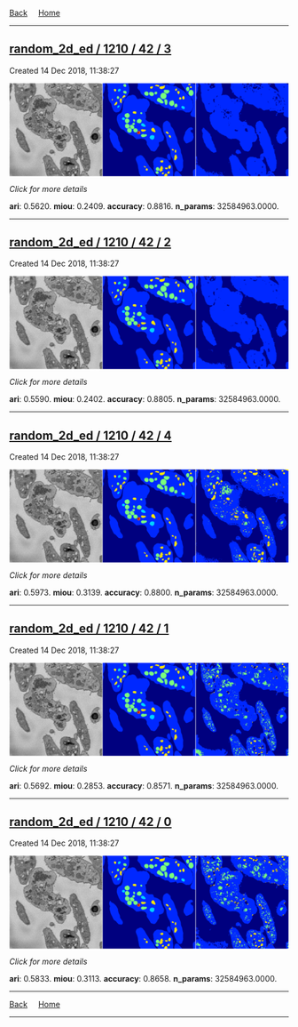 
[Back](..)&nbsp;&nbsp;&nbsp;&nbsp;&nbsp;[Home](https://leapmanlab.github.io/snapshots)

---

<div class="summary"><a href="3"><h2>random_2d_ed / 1210 / 42 / 3</h2></a><p>Created 14 Dec 2018, 11:38:27
</p><a href="3"><img src="3/media/summary.png" align="center"></a><p>
<i>Click for more details</i>
</p></div>

**ari**: 0.5620. **miou**: 0.2409. **accuracy**: 0.8816. **n_params**: 32584963.0000. 

---

<div class="summary"><a href="2"><h2>random_2d_ed / 1210 / 42 / 2</h2></a><p>Created 14 Dec 2018, 11:38:27
</p><a href="2"><img src="2/media/summary.png" align="center"></a><p>
<i>Click for more details</i>
</p></div>

**ari**: 0.5590. **miou**: 0.2402. **accuracy**: 0.8805. **n_params**: 32584963.0000. 

---

<div class="summary"><a href="4"><h2>random_2d_ed / 1210 / 42 / 4</h2></a><p>Created 14 Dec 2018, 11:38:27
</p><a href="4"><img src="4/media/summary.png" align="center"></a><p>
<i>Click for more details</i>
</p></div>

**ari**: 0.5973. **miou**: 0.3139. **accuracy**: 0.8800. **n_params**: 32584963.0000. 

---

<div class="summary"><a href="1"><h2>random_2d_ed / 1210 / 42 / 1</h2></a><p>Created 14 Dec 2018, 11:38:27
</p><a href="1"><img src="1/media/summary.png" align="center"></a><p>
<i>Click for more details</i>
</p></div>

**ari**: 0.5692. **miou**: 0.2853. **accuracy**: 0.8571. **n_params**: 32584963.0000. 

---

<div class="summary"><a href="0"><h2>random_2d_ed / 1210 / 42 / 0</h2></a><p>Created 14 Dec 2018, 11:38:27
</p><a href="0"><img src="0/media/summary.png" align="center"></a><p>
<i>Click for more details</i>
</p></div>

**ari**: 0.5833. **miou**: 0.3113. **accuracy**: 0.8658. **n_params**: 32584963.0000. 

---

[Back](..)&nbsp;&nbsp;&nbsp;&nbsp;&nbsp;[Home](https://leapmanlab.github.io/snapshots)

---